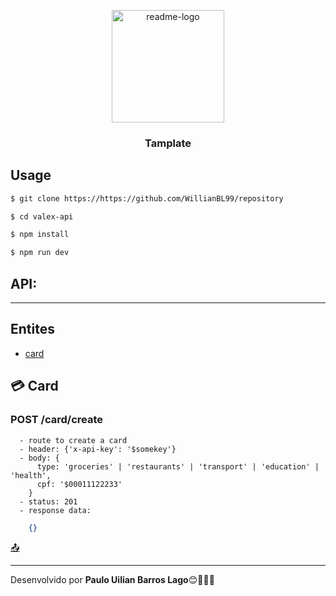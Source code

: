 <p align="center">
  <a href="https://https://github.com/WillianBL99/valex-api">
    <img src="https://user-images.githubusercontent.com/65803142/178611095-2f5e8fbd-a23a-4ac8-8591-fffdf221f6e9.png" alt="readme-logo" width="180" >
  </a>

  <h3 align="center">
    Tamplate
  </h3>
</p>

## Usage

```bash
$ git clone https://https://github.com/WillianBL99/repository

$ cd valex-api

$ npm install

$ npm run dev
```

## API:
---
## Entites 
- [card](#credit_card-card) 


## :credit_card: Card
### POST /card/create
```
  - route to create a card
  - header: {'x-api-key': '$somekey'}
  - body: { 
      type: 'groceries' | 'restaurants' | 'transport' | 'education' | 'health',
      cpf: '$00011122233'
    }
  - status: 201
  - response data: 
```  
```json
    {}
```

[:outbox_tray:](#----valex-api--)

---
Desenvolvido por **Paulo Uilian Barros Lago**😊🧑🏻‍💻
